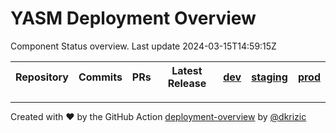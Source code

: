# YASM Deployment Overview

Component Status overview. Last update 2024-03-15T14:59:15Z

| Repository | Commits | PRs | Latest Release |  [dev](https://dev-yasm.prodyna.com) |  [staging](https://staging-yasm.prodyna.com) |  [prod](https://yasm.prodyna.com) | 
| --- | --- | --- | -- |  --- |  --- |  --- | 




---

Created with :heart: by the GitHub Action [deployment-overview](https://github.com/prodyna/deployment-overview) by [@dkrizic](https://github.com/dkrizic)

